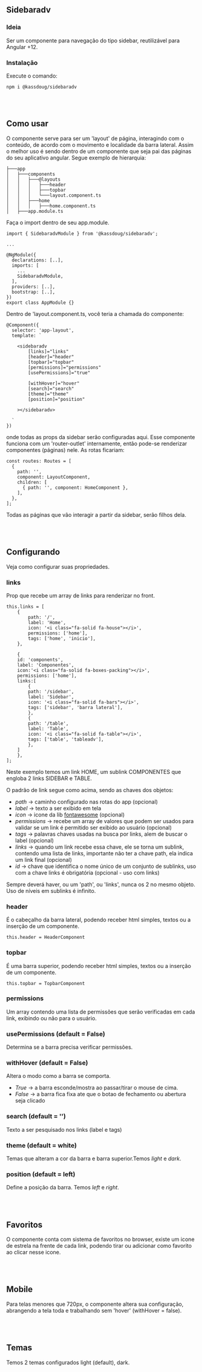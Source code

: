 ## Sidebaradv

### Ideia
Ser um componente para navegação do tipo sidebar, reutilizável para Angular +12.



### Instalação
Execute o comando:
```
npm i @kassdoug/sidebaradv
```





<br><br>


## Como usar
O componente serve para ser um 'layout' de página, interagindo com o conteúdo, de acordo com o movimento e localidade da barra lateral. Assim o melhor uso é sendo dentro de um componente que seja pai das páginas do seu aplicativo angular. Segue exemplo de hierarquia:

```
├───app
│   ├───components
│   │   ├───@layouts
│   │   │   ├───header
│   │   │   ├───topbar
│   │   │   └───layout.component.ts
│   │   ├───home
│   │   │   ├───home.component.ts
│   ├───app.module.ts
```
Faça o import dentro de seu app.module.
```
import { SidebaradvModule } from '@kassdoug/sidebaradv';

...

@NgModule({
  declarations: [..],
  imports: [
    ...
    SidebaradvModule,
  ],
  providers: [..],
  bootstrap: [..],
})
export class AppModule {}
```

Dentro de 'layout.component.ts, você teria a chamada do componente:
```
@Component({
  selector: 'app-layout',
  template: `

    <sidebaradv 
        [links]="links" 
        [header]="header"
        [topbar]="topbar"
        [permissions]="permissions"
        [usePermissions]="true"

        [withHover]="hover"
        [search]="search"
        [theme]="theme"
        [position]="position" 

    ></sidebaradv>

  `
})
```
onde todas as props da sidebar serão configuradas aqui. Esse componente funciona com um 'router-outlet' internamente, então pode-se renderizar componentes (páginas) nele. As rotas ficariam:
```
const routes: Routes = [
  {
    path: '',
    component: LayoutComponent,
    children: [
      { path: '', component: HomeComponent },
    ],
  },
];
```
Todas as páginas que vão interagir a partir da sidebar, serão filhos dela.


<br><br>


## Configurando
Veja como configurar suas propriedades.

### links
Prop que recebe um array de links para renderizar no front.
```
this.links = [
    {
        path: '/',
        label: 'Home',
        icon: '<i class="fa-solid fa-house"></i>',
        permissions: ['home'],
        tags: ['home', 'inicio'],
    },

    {
    id: 'components',
    label: 'Componentes',       
    icon:'<i class="fa-solid fa-boxes-packing"></i>',
    permissions: ['home'],
    links:[
        {
        path: '/sidebar',
        label: 'Sidebar',
        icon: '<i class="fa-solid fa-bars"></i>',
        tags: ['sidebar', 'barra lateral'],
        },    
        {
        path: '/table',
        label: 'Table',
        icon: '<i class="fa-solid fa-table"></i>',
        tags: ['table', 'tableadv'],
        },
    ]
    },
];
```

Neste exemplo temos um link HOME, um sublink COMPONENTES que engloba 2 links SIDEBAR e TABLE.

O padrão de link segue como acima, sendo as chaves dos objetos:
- *path* -> caminho configurado nas rotas do app (opcional)
- *label* -> texto a ser exibido em tela
- *icon* -> icone da lib <a href="https://fontawesome.com/">fontawesome</a> (opcional)
- *permissions* -> recebe um array de valores que podem ser usados para validar se um link é permitido ser exibido ao usuário (opcional)
- *tags* -> palavras chaves usadas na busca por links, alem de buscar o label (opcional)
- *links* -> quando um link recebe essa chave, ele se torna um sublink, contendo uma lista de links, importante não ter a chave path, ela indica um link final (opcional)
- *id* -> chave que identifica o nome único de um conjunto de sublinks, uso com a chave links é obrigatória (opcional - uso com links) 

Sempre deverá haver, ou um 'path', ou 'links', nunca os 2 no mesmo objeto. Uso de níveis em sublinks é infinito.


### header
É o cabeçalho da barra lateral, podendo receber html simples, textos ou  a inserção de um componente.

```
this.header = HeaderComponent
```


### topbar
É uma barra superior, podendo receber html simples, textos ou a inserção de um componente.
```
this.topbar = TopbarComponent
```


### permissions 
Um array contendo uma lista de permissões que serão verificadas em cada link, exibindo ou não para o usuário.

### usePermissions (default = False)
Determina se a barra precisa verificar permissões.

### withHover (default = False)
Altera o modo como a barra se comporta. 
- *True* -> a barra esconde/mostra ao passar/tirar o mouse de cima. 
- *False* -> a barra fica fixa ate que o botao de fechamento ou abertura seja clicado

### search (default = '')
Texto a ser pesquisado nos links (label e tags)

### theme (default = white)
Temas que alteram a cor da barra e barra superior.Temos *light* e *dark*.

### position (default = left)
Define a posição da barra. Temos *left* e *right*.


<br><br>


## Favoritos
O componente conta com sistema de favoritos no browser, existe um icone de estrela na frente de cada link, podendo tirar ou adicionar como favorito ao clicar nesse icone.


<br><br>


## Mobile
Para telas menores que 720px, o componente altera sua configuração, abrangendo a tela toda e trabalhando sem 'hover' (withHover = false).


<br><br>


## Temas
Temos 2 temas configurados light (default), dark.

